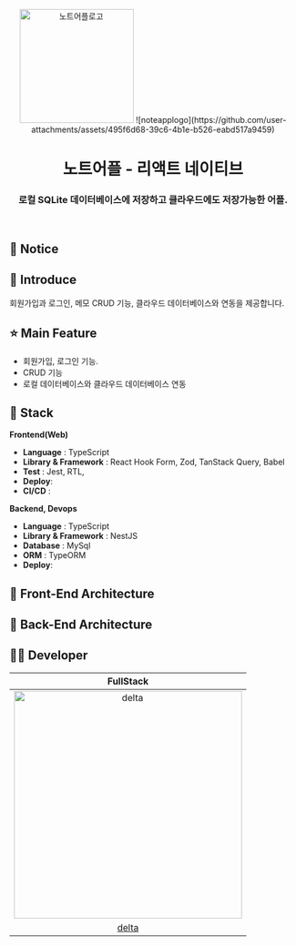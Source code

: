 <p align="middle" >
  <img width="200px" src="[https://github.com/user-attachments/assets/1ce17f3c-11eb-4897-a0d2-d4b9f534b8b2](https://github.com/user-attachments/assets/04777fcb-2555-46f4-b500-e2cf00b801a1)" alt="노트어플로고"/>
  ![noteapplogo](https://github.com/user-attachments/assets/495f6d68-39c6-4b1e-b526-eabd517a9459)
</p>
<h1 align="middle">노트어플 - 리액트 네이티브</h1>
<h3 align="middle">로컬 SQLite 데이터베이스에 저장하고 클라우드에도 저장가능한 어플.</h3>


<br/>

## 📌 Notice

## 📝 Introduce
회원가입과 로그인, 메모 CRUD 기능, 클라우드 데이터베이스와 연동을 제공합니다.

## ⭐ Main Feature

- 회원가입, 로그인 기능.
- CRUD 기능
- 로컬 데이터베이스와 클라우드 데이터베이스 연동

## 🔧 Stack

**Frontend(Web)**

- **Language** : TypeScript
- **Library & Framework** : React Hook Form, Zod, TanStack Query, Babel
- **Test** : Jest, RTL, 
- **Deploy**: 
- **CI/CD** :
  <br />

**Backend, Devops**

- **Language** : TypeScript
- **Library & Framework** : NestJS
- **Database** : MySql
- **ORM** : TypeORM
- **Deploy**: 

## 🔨 Front-End Architecture

## 🔨 Back-End Architecture

## 🙋‍♂️ Developer

| FullStack  
| :----------------------------------------------------------------------------------------:
| <img src="https://avatars.githubusercontent.com/u/149219075?v=4" width=400px alt="delta"/> |
| [delta](https://github.com/deltam3) |
